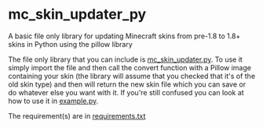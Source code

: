 # mc_skin_updater_py
A basic file only library for updating Minecraft skins from pre-1.8 to 1.8+ skins in Python using the pillow library

The file only library that you can include is [mc_skin_updater.py](https://github.com/RandomGamingDev/mc_skin_updater_py/blob/main/mc_skin_updater.py). To use it simply import the file and then call the convert function with a Pillow image containing your skin (the library will assume that you checked that it's of the old skin type) and then will return the new skin file which you can save or do whatever else you want with it.
If you're still confused you can look at how to use it in [example.py](https://github.com/RandomGamingDev/mc_skin_updater_py/blob/main/example.py).

The requirement(s) are in [requirements.txt](https://github.com/RandomGamingDev/mc_skin_updater_py/blob/main/requirements.txt)
